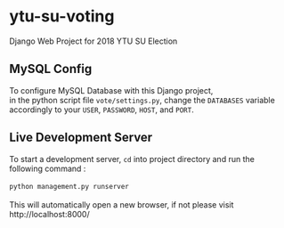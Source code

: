 # ytu-su-voting
Django Web Project for 2018 YTU SU Election

## MySQL Config
To configure MySQL Database with this Django project,<br/>
in the python script file `vote/settings.py`, change the `DATABASES` variable accordingly to your `USER`, `PASSWORD`, `HOST`, and `PORT`.

## Live Development Server
To start a development server, `cd` into project directory and run the following command :<br/><br/>
`python management.py runserver`<br/><br/>
This will automatically open a new browser, if not please visit http://localhost:8000/
